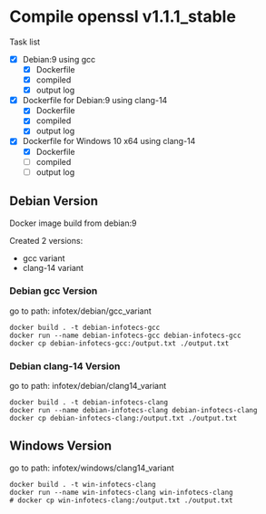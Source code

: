 # Compile openssl v1.1.1_stable
Task list
- [x] Debian:9 using gcc
  - [x] Dockerfile
  - [x] compiled
  - [x] output log
- [x] Dockerfile for Debian:9 using clang-14
  - [x] Dockerfile
  - [x] compiled
  - [x] output log
- [x] Dockerfile for Windows 10 x64 using clang-14
  - [x] Dockerfile
  - [ ] compiled
  - [ ] output log

## Debian Version
Docker image build from debian:9

Created 2 versions:

- gcc variant
- clang-14 variant

### Debian gcc Version
go to path: infotex/debian/gcc_variant
```
docker build . -t debian-infotecs-gcc
docker run --name debian-infotecs-gcc debian-infotecs-gcc
docker cp debian-infotecs-gcc:/output.txt ./output.txt
```
### Debian clang-14 Version
go to path: infotex/debian/clang14_variant
```
docker build . -t debian-infotecs-clang
docker run --name debian-infotecs-clang debian-infotecs-clang
docker cp debian-infotecs-clang:/output.txt ./output.txt
```

## Windows Version
go to path: infotex/windows/clang14_variant

```
docker build . -t win-infotecs-clang
docker run --name win-infotecs-clang win-infotecs-clang
# docker cp win-infotecs-clang:/output.txt ./output.txt
```


